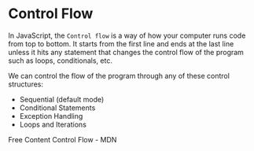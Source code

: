 # Control Flow

In JavaScript, the `Control flow` is a way of how your computer runs code from top to bottom. It starts from the first line and ends at the last line unless it hits any statement that changes the control flow of the program such as loops, conditionals, etc.

We can control the flow of the program through any of these control structures:
- Sequential (default mode)
- Conditional Statements
- Exception Handling 
- Loops and Iterations
  
<ResourceGroupTitle>Free Content</ResourceGroupTitle>
<BadgeLink colorScheme='yellow' badgeText='Read' href='https://developer.mozilla.org/en-US/docs/Glossary/Control_flow'>Control Flow - MDN</BadgeLink>